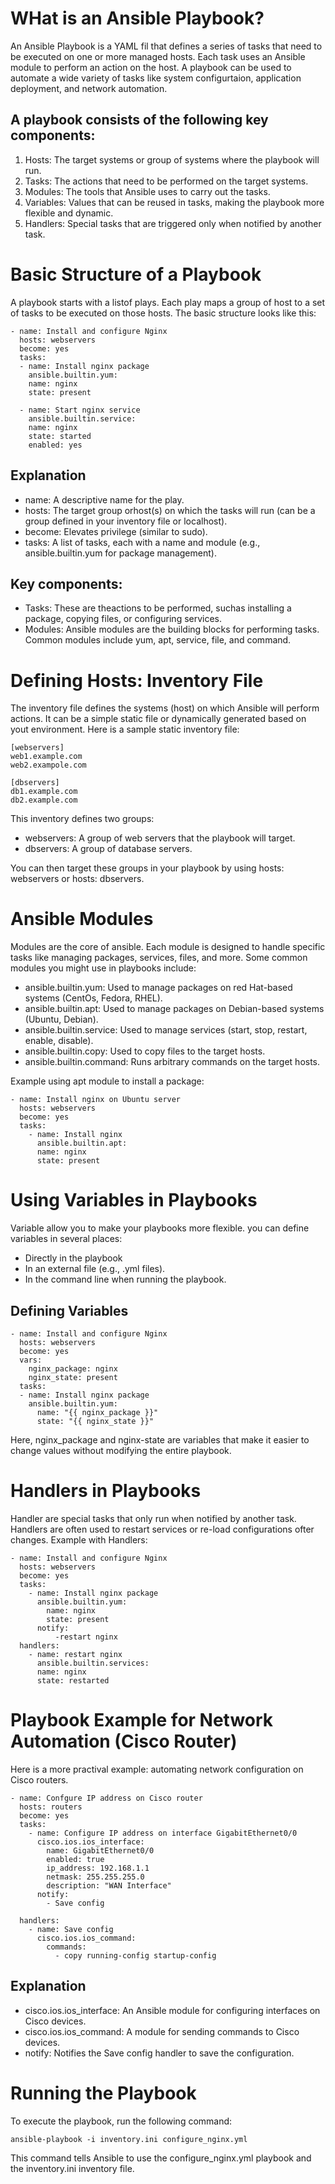 # WHat is an Ansible Playbook?
An Ansible Playbook is a YAML fil that defines a series of tasks that need to be executed on one or more managed hosts. Each task uses an Ansible module to perform an action on the host. A playbook can be used to automate a wide variety of tasks like system configurtaion, application deployment, and network automation.
## A playbook consists of the following key components:
1. Hosts: The target systems or group of systems where the playbook will run.
2. Tasks: The actions that need to be performed on the target systems.
3. Modules: The tools that Ansible uses to carry out the tasks.
4. Variables: Values that can be reused in tasks, making the playbook more flexible and dynamic.
5. Handlers: Special tasks that are triggered only when notified by another task.

# Basic Structure of a Playbook
A playbook starts with a listof plays. Each play maps a group of host to a set of tasks to be executed on those hosts. The basic structure looks like this:

```
- name: Install and configure Nginx
  hosts: webservers
  become: yes
  tasks:
  - name: Install nginx package
    ansible.builtin.yum:
    name: nginx
    state: present

  - name: Start nginx service
    ansible.builtin.service:
    name: nginx
    state: started
    enabled: yes
```

## Explanation
- name: A descriptive name for the play.
- hosts: The target group orhost(s) on which the tasks will run (can be a group defined in your inventory file or localhost).
- become: Elevates privilege (similar to sudo).
- tasks: A list of tasks, each with a name and module (e.g., ansible.builtin.yum for package management).

## Key components:
- Tasks: These are theactions to be performed, suchas installing a package, copying files, or configuring services.
- Modules: Ansible modules are the building blocks for performing tasks. Common modules include yum, apt, service, file, and command.


# Defining Hosts: Inventory File
The inventory file defines the systems (host) on which Ansible will perform actions. It can be a simple static file or dynamically generated based on yout environment. Here is a sample static inventory file:
```
[webservers]
web1.example.com
web2.exampole.com

[dbservers]
db1.example.com
db2.example.com
```
This inventory defines two groups:
- webservers: A group of web servers that the playbook will target.
- dbservers: A group of database servers.

You can then target these groups in your playbook by using hosts: webservers or hosts: dbservers.

# Ansible Modules
Modules are the core of ansible. Each module is designed to handle specific tasks like managing packages, services, files, and more. Some common modules you might use in playbooks include:
- ansible.builtin.yum: Used to manage packages on red Hat-based systems (CentOs, Fedora, RHEL).
- ansible.builtin.apt: Used to manage packages on Debian-based systems (Ubuntu, Debian).
- ansible.builtin.service: Used to manage services (start, stop, restart, enable, disable).
- ansible.builtin.copy: Used to copy files to the target hosts.
- ansible.builtin.command: Runs arbitrary commands on the target hosts.

Example using apt module to install a package:
```
- name: Install nginx on Ubuntu server
  hosts: webservers
  become: yes
  tasks:
    - name: Install nginx
      ansible.builtin.apt:
      name: nginx
      state: present
```

# Using Variables in Playbooks
Variable allow you to make your playbooks more flexible. you can define variables in several places:
- Directly in the playbook
- In an external file (e.g., .yml files).
- In the command line when running the playbook.

## Defining Variables
```
- name: Install and configure Nginx
  hosts: webservers
  become: yes
  vars:
    nginx_package: nginx
    nginx_state: present
  tasks:
  - name: Install nginx package
    ansible.builtin.yum:
      name: "{{ nginx_package }}"
      state: "{{ nginx_state }}"
```
Here, nginx_package and nginx-state are variables that make it easier to change values without modifying the entire playbook.

# Handlers in Playbooks
Handler are special tasks that only run when notified by another task. Handlers are often used to restart services or re-load configurations ofter changes.
Example with Handlers:
```
- name: Install and configure Nginx
  hosts: webservers
  become: yes
  tasks:
    - name: Install nginx package
      ansible.builtin.yum:
        name: nginx
        state: present
      notify:
          -restart nginx
  handlers:
    - name: restart nginx
      ansible.builtin.services:
      name: nginx
      state: restarted
```

# Playbook Example for Network Automation (Cisco Router)
Here is a more practival example: automating network configuration on Cisco routers.
```
- name: Confgure IP address on Cisco router
  hosts: routers
  become: yes
  tasks:
    - name: Configure IP address on interface GigabitEthernet0/0
      cisco.ios.ios_interface:
        name: GigabitEthernet0/0
        enabled: true
        ip_address: 192.168.1.1
        netmask: 255.255.255.0
        description: "WAN Interface"
      notify:
        - Save config

  handlers:
    - name: Save config
      cisco.ios.ios_command:
        commands:
          - copy running-config startup-config
```
## Explanation
- cisco.ios.ios_interface: An Ansible module for configuring interfaces on Cisco devices.
- cisco.ios.ios_command: A module for sending commands to Cisco devices.
- notify: Notifies the Save config handler to save the configuration.

# Running the Playbook
To execute the playbook, run the following command:
```
ansible-playbook -i inventory.ini configure_nginx.yml
```
This command tells Ansible to use the configure_nginx.yml playbook and the inventory.ini inventory file.




